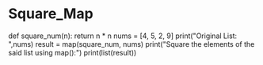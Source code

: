 # Square_Map
def square_num(n):
  return n * n
nums = [4, 5, 2, 9]
print("Original List: ",nums)
result = map(square_num, nums)
print("Square the elements of the said list using map():")
print(list(result))
